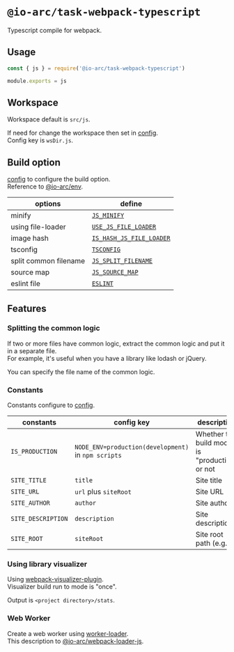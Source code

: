 # `@io-arc/task-webpack-typescript`

Typescript compile for webpack.

## Usage

```javascript
const { js } = require('@io-arc/task-webpack-typescript')

module.exports = js
```

## Workspace

Workspace default is `src/js`.

If need for change the workspace then set in [config](https://www.npmjs.com/package/node-config).  
Config key is `wsDir.js`.

## Build option

[config](https://www.npmjs.com/package/node-config) to configure the build option.  
Reference to [@io-arc/env](https://github.com/io-arc/io-arc/tree/master/packages/env).

| options               | define                                                                                                        |
| --------------------- | ------------------------------------------------------------------------------------------------------------- |
| minify                | [`JS_MINIFY`](https://github.com/io-arc/io-arc/tree/master/packages/env#js_minify)                            |
| using file-loader     | [`USE_JS_FILE_LOADER`](https://github.com/io-arc/io-arc/tree/master/packages/env#use_js_file_loader)          |
| image hash            | [`IS_HASH_JS_FILE_LOADER`](https://github.com/io-arc/io-arc/tree/master/packages/env#use_hash_js_file_loader) |
| tsconfig              | [`TSCONFIG`](https://github.com/io-arc/io-arc/tree/master/packages/env#tsconfig)                              |
| split common filename | [`JS_SPLIT_FILENAME`](https://github.com/io-arc/io-arc/tree/master/packages/env#js_split_filename)            |
| source map            | [`JS_SOURCE_MAP`](https://github.com/io-arc/io-arc/tree/master/packages/env#js_source_map)                    |
| eslint file           | [`ESLINT`](https://github.com/io-arc/io-arc/tree/master/packages/env#eslint)                                  |

## Features

### Splitting the common logic

If two or more files have common logic, extract the common logic and put it in a separate file.  
For example, it's useful when you have a library like lodash or jQuery.

You can specify the file name of the common logic.

### Constants

Constants configure to [config](https://www.npmjs.com/package/node-config).

| constants          | config key                                          | description                                   | @io-arc/env                                                                                      |
| ------------------ | --------------------------------------------------- | --------------------------------------------- | ------------------------------------------------------------------------------------------------ |
| `IS_PRODUCTION`    | `NODE_ENV=production(development)` in `npm scripts` | Whether the build mode is "production" or not | [`IS_PRODUCTION`](https://github.com/io-arc/io-arc/tree/master/packages/env#is_production)       |
| `SITE_TITLE`       | `title`                                             | Site title                                    | [`SITE_TITLE`](https://github.com/io-arc/io-arc/tree/master/packages/env#site_title)             |
| `SITE_URL`         | `url` plus `siteRoot`                               | Site URL                                      | [`SITE_URL`](https://github.com/io-arc/io-arc/tree/master/packages/env#site_url)                 |
| `SITE_AUTHOR`      | `author`                                            | Site author                                   | [`SITE_AUTHOR`](https://github.com/io-arc/io-arc/tree/master/packages/env#site_author)           |
| `SITE_DESCRIPTION` | `description`                                       | Site description                              | [`SITE_DESCRIPTION`](https://github.com/io-arc/io-arc/tree/master/packages/env#site_description) |
| `SITE_ROOT`        | `siteRoot`                                          | Site root path (e.g. /)                       | [`SITE_ROOT`](https://github.com/io-arc/io-arc/tree/master/packages/env#site_root)               |

### Using library visualizer

Using [webpack-visualizer-plugin](https://github.com/chrisbateman/webpack-visualizer).  
Visualizer build run to mode is "once".

Output is `<project directory>/stats`.

### Web Worker

Create a web worker using [worker-loader](https://github.com/webpack-contrib/worker-loader).  
This description to [@io-arc/webpack-loader-js](https://github.com/io-arc/io-arc/tree/master/packages/webpack-loaders-js#variable-workerloader).
